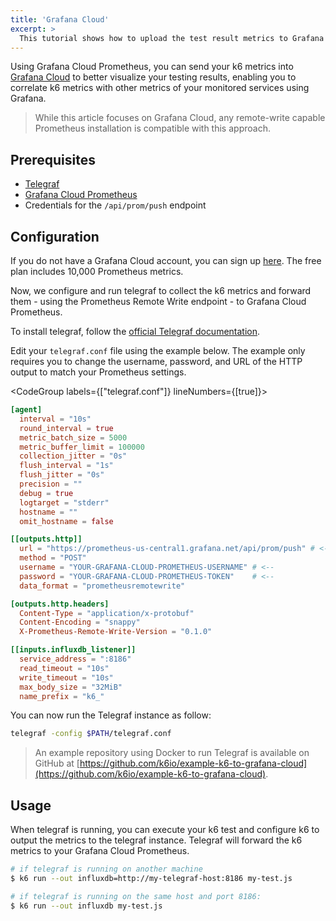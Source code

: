 ```yaml
---
title: 'Grafana Cloud'
excerpt: >
  This tutorial shows how to upload the test result metrics to Grafana Cloud using Grafana Cloud Prometheus and Telegraf'
---
```


Using Grafana Cloud Prometheus, you can send your k6 metrics into [Grafana Cloud](https://grafana.com/products/cloud/) to better visualize your testing results, enabling you to correlate k6 metrics with other metrics of your monitored services using Grafana.

> While this article focuses on Grafana Cloud, any remote-write capable Prometheus installation is compatible with this approach.

## Prerequisites

- [Telegraf](https://www.influxdata.com/time-series-platform/telegraf/)
- [Grafana Cloud Prometheus](https://grafana.com/products/cloud/features/#cloud-metrics)
- Credentials for the `/api/prom/push` endpoint

## Configuration

If you do not have a Grafana Cloud account, you can sign up [here](https://grafana.com/products/cloud/). The free plan includes 10,000 Prometheus metrics.

Now, we configure and run telegraf to collect the k6 metrics and forward them - using the Prometheus Remote Write endpoint - to Grafana Cloud Prometheus.

To install telegraf, follow the [official Telegraf documentation](https://docs.influxdata.com/telegraf).

Edit your `telegraf.conf` file using the example below. The example only requires you to change the username, password, and URL of the HTTP output to match your Prometheus settings.

<CodeGroup labels={["telegraf.conf"]} lineNumbers={[true]}>

```toml
[agent]
  interval = "10s"
  round_interval = true
  metric_batch_size = 5000
  metric_buffer_limit = 100000
  collection_jitter = "0s"
  flush_interval = "1s"
  flush_jitter = "0s"
  precision = ""
  debug = true
  logtarget = "stderr"
  hostname = ""
  omit_hostname = false

[[outputs.http]]
  url = "https://prometheus-us-central1.grafana.net/api/prom/push" # <--
  method = "POST"
  username = "YOUR-GRAFANA-CLOUD-PROMETHEUS-USERNAME" # <--
  password = "YOUR-GRAFANA-CLOUD-PROMETHEUS-TOKEN"    # <--
  data_format = "prometheusremotewrite"

[outputs.http.headers]
  Content-Type = "application/x-protobuf"
  Content-Encoding = "snappy"
  X-Prometheus-Remote-Write-Version = "0.1.0"

[[inputs.influxdb_listener]]
  service_address = ":8186"
  read_timeout = "10s"
  write_timeout = "10s"
  max_body_size = "32MiB"
  name_prefix = "k6_"
```

</CodeGroup>

You can now run the Telegraf instance as follow:

```bash
telegraf -config $PATH/telegraf.conf
```

> An example repository using Docker to run Telegraf is available on GitHub at [https://github.com/k6io/example-k6-to-grafana-cloud](https://github.com/k6io/example-k6-to-grafana-cloud). 

## Usage

When telegraf is running, you can execute your k6 test and configure k6 to output the metrics to the telegraf instance. Telegraf will forward the k6 metrics to your Grafana Cloud Prometheus.

```bash
# if telegraf is running on another machine
$ k6 run --out influxdb=http://my-telegraf-host:8186 my-test.js

# if telegraf is running on the same host and port 8186:
$ k6 run --out influxdb my-test.js
```